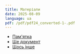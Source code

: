 ```yaml
---
title: Матеріали
date: 2025-08-09
language: ua
pdf: /pdf/pdf24_converted-1-.pdf
---
```




- [Пам'ятка](/pdf/pamyatka.pdf) 
- [Ще документ](/pdf/pdf24_converted.pdf)
- [Щось інше](/pdf/pdf24_converted-1-.pdf)


